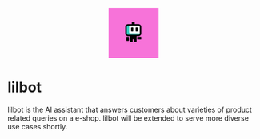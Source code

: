 <p align="center">
  <img src="assets/bot.jpeg" alt="LilBot Logo" width="100"/>
</p>

# lilbot

lilbot is the AI assistant that answers customers about varieties of product related queries on a e-shop. lilbot will be extended to serve more diverse use cases shortly.